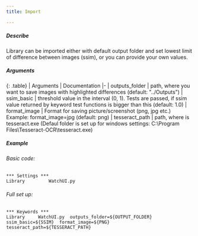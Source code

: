 ```yaml
---
title: Import

---
```

##### Describe
Library can be imported either with default output folder and set lowest limit of difference between images (ssim), or you can provide your own values.

##### Arguments

<div class="table-responsive">

{: .table}
| Arguments | Documentation
|-
| outputs_folder |  path, where you want to save images with highlighted differences (default: "../Outputs")
| ssim_basic | threshold value in the interval (0, 1). Tests are passed, if ssim value returned by keyword test functions is bigger than this (default: 1.0)
| format_image |  Format for saving picture/screenshot (png, jpg etc.) Example: format_image=jpg (default: png)
| tesseract_path | path, where is tesseract.exe (Defaul folder is set up for windows settings: C:\Program Files\Tesseract-OCR\tesseract.exe)

</div>

##### Example

###### Basic code:
```robotframework
*** Settings ***
Library         WatchUI.py
```

###### Full set up:
```robotframework
*** Keywords ***
Library 	WatchUI.py 	outputs_folder=${OUTPUT_FOLDER} 	ssim_basic=${SSIM}  format_image=${PNG}  tesseract_path=${TESSERACT_PATH}
```
